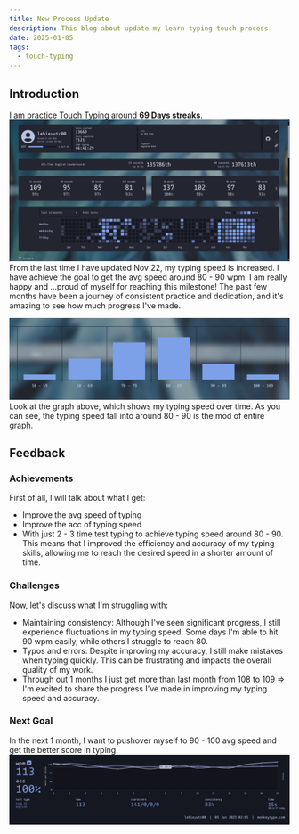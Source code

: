 ```yaml
---
title: New Process Update
description: This blog about update my learn typing touch process
date: 2025-01-05
tags:
  - touch-typing
---
```

## Introduction
I am practice [Touch Typing](../touch-typing) around **69 Days streaks**.
![Streak of typing practice up to 69 Days](./image-1.png "Streak of typing practice up to 69 Days")
From the last time I have updated Nov 22, my typing speed is increased. I have achieve the goal to get the avg speed around 80 - 90 wpm. I am really happy and ...proud of myself for reaching this milestone! The past few months have been a journey of consistent practice and dedication, and it's amazing to see how much progress I've made.

![The graph show the mean value and avg speed](./image-2.png "The graph show the mean value and avg speed")
Look at the graph above, which shows my typing speed over time. As you can see, the typing speed fall into around 80 - 90 is the mod of entire graph.
## Feedback
### Achievements
First of all, I will talk about what I get:
- Improve the avg speed of typing
- Improve the acc of typing speed
- With just 2 - 3 time test typing to achieve typing speed around 80 - 90. This means that I improved the efficiency and accuracy of my typing skills, allowing me to reach the desired speed in a shorter amount of time.

### Challenges
Now, let's discuss what I'm struggling with:
- Maintaining consistency: Although I've seen significant progress, I still experience fluctuations in my typing speed. Some days I'm able to hit 90 wpm easily, while others I struggle to reach 80.
- Typos and errors: Despite improving my accuracy, I still make mistakes when typing quickly. This can be frustrating and impacts the overall quality of my work.
- Through out 1 months I just get more than last month from 108 to 109
=> I'm excited to share the progress I've made in improving my typing speed and accuracy.

### Next Goal
In the next 1 month, I want to pushover myself to 90 - 100 avg speed and get the better score in typing.
![Highest Score at this time 01-05-2025](./image-3.png "Highest Score at this time 01-05-2025")